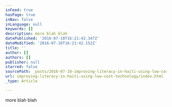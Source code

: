 ```yaml
---
inFeed: true
hasPage: true
inNav: false
inLanguage: null
keywords: []
description: more blah blah
datePublished: '2016-07-10T16:21:42.347Z'
dateModified: '2016-07-10T16:21:42.152Z'
title: ''
author: []
authors: []
publisher: null
starred: false
sourcePath: _posts/2016-07-10-improving-literacy-in-haiti-using-low-cost-technology.md
url: improving-literacy-in-haiti-using-low-cost-technology/index.html
_type: Article

---
```

more blah blah